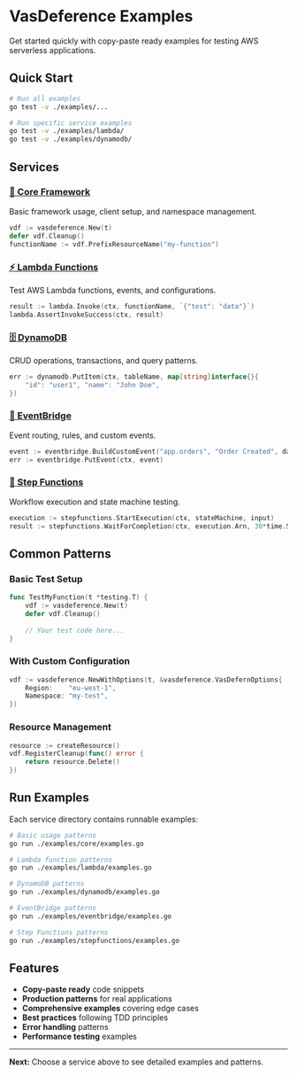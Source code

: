 # VasDeference Examples

Get started quickly with copy-paste ready examples for testing AWS serverless applications.

## Quick Start

```bash
# Run all examples
go test -v ./examples/...

# Run specific service examples
go test -v ./examples/lambda/
go test -v ./examples/dynamodb/
```

## Services

### [🚀 Core Framework](./core/)
Basic framework usage, client setup, and namespace management.

```go
vdf := vasdeference.New(t)
defer vdf.Cleanup()
functionName := vdf.PrefixResourceName("my-function")
```

### [⚡ Lambda Functions](./lambda/)
Test AWS Lambda functions, events, and configurations.

```go
result := lambda.Invoke(ctx, functionName, `{"test": "data"}`)
lambda.AssertInvokeSuccess(ctx, result)
```

### [🗄️ DynamoDB](./dynamodb/)
CRUD operations, transactions, and query patterns.

```go
err := dynamodb.PutItem(ctx, tableName, map[string]interface{}{
    "id": "user1", "name": "John Doe",
})
```

### [📡 EventBridge](./eventbridge/)
Event routing, rules, and custom events.

```go
event := eventbridge.BuildCustomEvent("app.orders", "Order Created", data)
err := eventbridge.PutEvent(ctx, event)
```

### [🔄 Step Functions](./stepfunctions/)
Workflow execution and state machine testing.

```go
execution := stepfunctions.StartExecution(ctx, stateMachine, input)
result := stepfunctions.WaitForCompletion(ctx, execution.Arn, 30*time.Second)
```

## Common Patterns

### Basic Test Setup
```go
func TestMyFunction(t *testing.T) {
    vdf := vasdeference.New(t)
    defer vdf.Cleanup()
    
    // Your test code here...
}
```

### With Custom Configuration
```go
vdf := vasdeference.NewWithOptions(t, &vasdeference.VasDefernOptions{
    Region:    "eu-west-1",
    Namespace: "my-test",
})
```

### Resource Management
```go
resource := createResource()
vdf.RegisterCleanup(func() error {
    return resource.Delete()
})
```

## Run Examples

Each service directory contains runnable examples:

```bash
# Basic usage patterns
go run ./examples/core/examples.go

# Lambda function patterns  
go run ./examples/lambda/examples.go

# DynamoDB patterns
go run ./examples/dynamodb/examples.go

# EventBridge patterns
go run ./examples/eventbridge/examples.go

# Step Functions patterns
go run ./examples/stepfunctions/examples.go
```

## Features

- **Copy-paste ready** code snippets
- **Production patterns** for real applications  
- **Comprehensive examples** covering edge cases
- **Best practices** following TDD principles
- **Error handling** patterns
- **Performance testing** examples

---

**Next:** Choose a service above to see detailed examples and patterns.